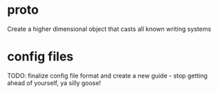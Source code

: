 # proto
Create a higher dimensional object that casts all known writing systems

# config files
TODO: finalize config file format and create a new guide - stop getting ahead of yourself, ya silly goose!